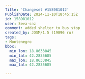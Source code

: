 ```yaml
---
Title: 'Changeset #158981012'
PublishDate: 2024-11-10T18:45:15Z
id: 158981012
user: Seva-snz
comment: added shelter to bus stop
created_by: JOSM/1.5 (19096 ru)
tags:
- Montenegro
bbox:
  min_lon: 18.8633845
  min_lat: 42.2835685
  max_lon: 18.8633845
  max_lat: 42.2835685

---
```

